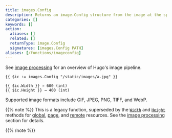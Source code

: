 ```yaml
---
title: images.Config
description: Returns an image.Config structure from the image at the specified path, relative to the working directory.
categories: []
keywords: []
action:
  aliases: []
  related: []
  returnType: image.Config
  signatures: [images.Config PATH]
aliases: [/functions/imageconfig]
---
```


See [image processing] for an overview of Hugo's image pipeline.

[image processing]: /content-management/image-processing/

```go-html-template
{{ $ic := images.Config "/static/images/a.jpg" }}

{{ $ic.Width }} → 600 (int)
{{ $ic.Height }} → 400 (int)
```

Supported image formats include GIF, JPEG, PNG, TIFF, and WebP.

{{% note %}}
This is a legacy function, superseded by the [`Width`] and [`Height`] methods for [global], [page], and [remote] resources. See the [image processing] section for details.

[`Width`]: /methods/resource/width/
[`Height`]: /methods/resource/height/
[global]: /getting-started/glossary/#global-resource
[image processing]: /content-management/image-processing/
[page]: /getting-started/glossary/#page-resource
[remote]: /getting-started/glossary/#remote-resource
{{% /note %}}
